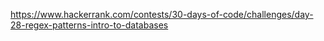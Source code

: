 https://www.hackerrank.com/contests/30-days-of-code/challenges/day-28-regex-patterns-intro-to-databases